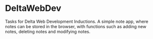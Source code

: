 # DeltaWebDev
Tasks for Delta Web Development Inductions.
A simple note app, where notes can be stored in the browser, with functions such as adding new notes, deleting notes and modifying notes.
